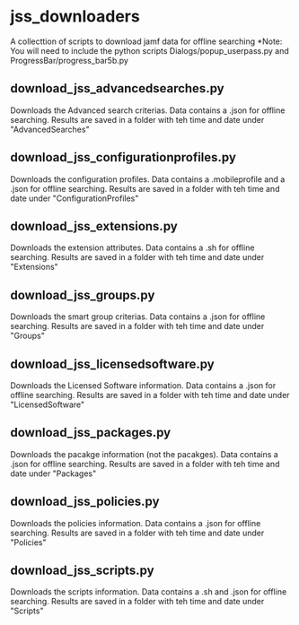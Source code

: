 # jss_downloaders
A collecttion of scripts to download jamf data for offline searching
*Note: You will need to include the python scripts Dialogs/popup_userpass.py and ProgressBar/progress_bar5b.py

## download_jss_advancedsearches.py
Downloads the Advanced search criterias.
Data contains a .json for offline searching.
Results are saved in a folder with teh time and date under "AdvancedSearches"

## download_jss_configurationprofiles.py
Downloads the configuration profiles.
Data contains a .mobileprofile and a .json for offline searching.
Results are saved in a folder with teh time and date under "ConfigurationProfiles"

## download_jss_extensions.py
Downloads the extension attributes.
Data contains a .sh for offline searching.
Results are saved in a folder with teh time and date under "Extensions"

## download_jss_groups.py
Downloads the smart group criterias.
Data contains a .json for offline searching.
Results are saved in a folder with teh time and date under "Groups"

## download_jss_licensedsoftware.py
Downloads the Licensed Software information.
Data contains a .json for offline searching.
Results are saved in a folder with teh time and date under "LicensedSoftware"

## download_jss_packages.py
Downloads the pacakge information (not the pacakges).
Data contains a .json for offline searching.
Results are saved in a folder with teh time and date under "Packages"

## download_jss_policies.py
Downloads the policies information.
Data contains a .json for offline searching.
Results are saved in a folder with teh time and date under "Policies"

## download_jss_scripts.py
Downloads the scripts information.
Data contains a .sh and .json for offline searching.
Results are saved in a folder with teh time and date under "Scripts"


